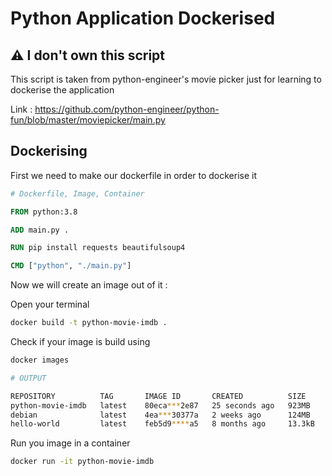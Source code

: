 # Python Application Dockerised

## ⚠️ I don't own this script

This script is taken from python-engineer's movie picker just for learning to dockerise the application

Link : https://github.com/python-engineer/python-fun/blob/master/moviepicker/main.py

## Dockerising

First we need to make our dockerfile in order to dockerise it

```Dockerfile
# Dockerfile, Image, Container

FROM python:3.8

ADD main.py .

RUN pip install requests beautifulsoup4

CMD ["python", "./main.py"]
```

Now we will create an image out of it :

Open your terminal

```bash
docker build -t python-movie-imdb .
```

Check if your image is build using

```bash
docker images

# OUTPUT

REPOSITORY          TAG       IMAGE ID       CREATED          SIZE
python-movie-imdb   latest    80eca***2e87   25 seconds ago   923MB
debian              latest    4ea***30377a   2 weeks ago      124MB
hello-world         latest    feb5d9****a5   8 months ago     13.3kB
```

Run you image in a container

```bash
docker run -it python-movie-imdb
```
